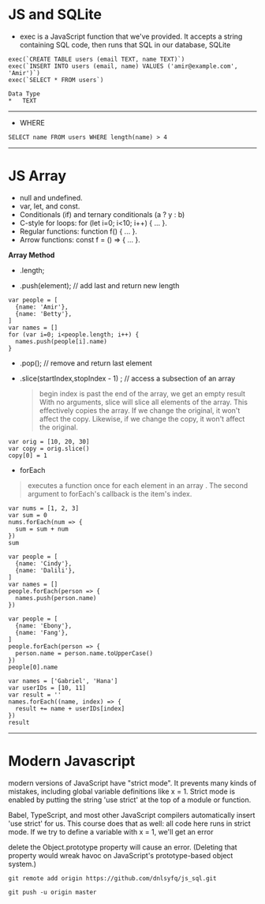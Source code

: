 # JS and SQLite

*   exec is a JavaScript function that we've provided. It accepts a string containing SQL code, then runs that SQL in our database, SQLite

```
exec(`CREATE TABLE users (email TEXT, name TEXT)`)
exec(`INSERT INTO users (email, name) VALUES ('amir@example.com', 'Amir')`)
exec(`SELECT * FROM users`)
```
```
Data Type
*   TEXT

```
---
*   WHERE 
```
SELECT name FROM users WHERE length(name) > 4
```
---
# JS Array 

*   null and undefined.
*   var, let, and const.
*   Conditionals (if) and ternary conditionals (a ? y : b)
*   C-style for loops: for (let i=0; i<10; i++) { ... }.
*   Regular functions: function f() { ... }.
*   Arrow functions: const f = () => { ... }.

**Array Method**

*   .length;

*   .push(element); // add last and return new length
```
var people = [
  {name: 'Amir'},
  {name: 'Betty'},
]
var names = []
for (var i=0; i<people.length; i++) {
  names.push(people[i].name)
}
```

*   .pop(); // remove and return last element 

*   .slice(startIndex,stopIndex - 1) ; // access a subsection of an array
    > begin index is past the end of the array, we get an empty result
    > With no arguments, slice will slice all elements of the array. This effectively copies the array. If we change the original, it won't affect the copy. Likewise, if we change the copy, it won't affect the original.
```
var orig = [10, 20, 30]
var copy = orig.slice()
copy[0] = 1
```    

* forEach 
>   executes a function once for each element in an array . The second argument to forEach's callback is the item's index.
```
var nums = [1, 2, 3]
var sum = 0
nums.forEach(num => {
  sum = sum + num
})
sum
```
```
var people = [
  {name: 'Cindy'},
  {name: 'Dalili'},
]
var names = []
people.forEach(person => {
  names.push(person.name)
})
```
```
var people = [
  {name: 'Ebony'},
  {name: 'Fang'},
]
people.forEach(person => {
  person.name = person.name.toUpperCase()
})
people[0].name
```
```
var names = ['Gabriel', 'Hana']
var userIDs = [10, 11]
var result = ''
names.forEach((name, index) => {
  result += name + userIDs[index]
})
result
```
---

# Modern Javascript 

modern versions of JavaScript have "strict mode". It prevents many kinds of mistakes, including global variable definitions like x = 1. Strict mode is enabled by putting the string 'use strict' at the top of a module or function.

Babel, TypeScript, and most other JavaScript compilers automatically insert 'use strict' for us. This course does that as well: all code here runs in strict mode. If we try to define a variable with x = 1, we'll get an error

delete the Object.prototype property will cause an error. (Deleting that property would wreak havoc on JavaScript's prototype-based object system.)


```
git remote add origin https://github.com/dnlsyfq/js_sql.git

git push -u origin master
```